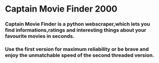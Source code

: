 # Captain Movie Finder 2000
### Captain Movie Finder is a python webscraper,which lets you find informations,ratings and interesting things about your favourite movies in seconds.
### Use the first version for maximum reliability or be brave and enjoy the unmatchable speed of the second threaded version.